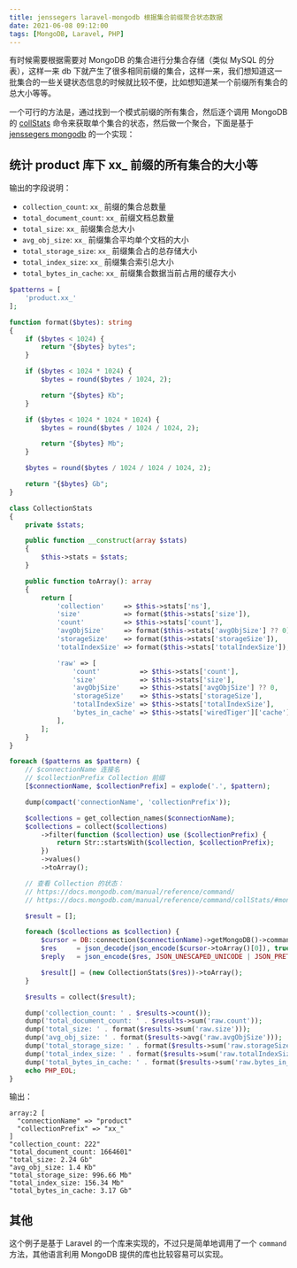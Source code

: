 ```yaml
---
title: jenssegers laravel-mongodb 根据集合前缀聚合状态数据
date: 2021-06-08 09:12:00
tags: [MongoDB, Laravel, PHP]
---
```


有时候需要根据需要对 MongoDB 的集合进行分集合存储（类似 MySQL 的分表），这样一来 db 下就产生了很多相同前缀的集合，这样一来，我们想知道这一批集合的一些关键状态信息的时候就比较不便，比如想知道某一个前缀所有集合的总大小等等。

一个可行的方法是，通过找到一个模式前缀的所有集合，然后逐个调用 MongoDB 的 [collStats](https://docs.mongodb.com/manual/reference/command/collStats/) 命令来获取单个集合的状态，然后做一个聚合，下面是基于 [jenssegers mongodb](https://github.com/jenssegers/laravel-mongodb) 的一个实现：


## 统计 product 库下 xx_ 前缀的所有集合的大小等

输出的字段说明：

* `collection_count`: `xx_` 前缀的集合总数量
* `total_document_count`: `xx_` 前缀文档总数量
* `total_size`: `xx_` 前缀集合总大小
* `avg_obj_size`: `xx_` 前缀集合平均单个文档的大小
* `total_storage_size`: `xx_` 前缀集合占的总存储大小
* `total_index_size`: `xx_` 前缀集合索引总大小
* `total_bytes_in_cache`: `xx_` 前缀集合数据当前占用的缓存大小

```PHP
$patterns = [
    'product.xx_'
];

function format($bytes): string
{
    if ($bytes < 1024) {
        return "{$bytes} bytes";
    }

    if ($bytes < 1024 * 1024) {
        $bytes = round($bytes / 1024, 2);

        return "{$bytes} Kb";
    }

    if ($bytes < 1024 * 1024 * 1024) {
        $bytes = round($bytes / 1024 / 1024, 2);

        return "{$bytes} Mb";
    }

    $bytes = round($bytes / 1024 / 1024 / 1024, 2);

    return "{$bytes} Gb";
}

class CollectionStats
{
    private $stats;

    public function __construct(array $stats)
    {
        $this->stats = $stats;
    }

    public function toArray(): array
    {
        return [
            'collection'     => $this->stats['ns'],
            'size'           => format($this->stats['size']),
            'count'          => $this->stats['count'],
            'avgObjSize'     => format($this->stats['avgObjSize'] ?? 0),
            'storageSize'    => format($this->stats['storageSize']),
            'totalIndexSize' => format($this->stats['totalIndexSize']),

            'raw' => [
                'count'          => $this->stats['count'],
                'size'           => $this->stats['size'],
                'avgObjSize'     => $this->stats['avgObjSize'] ?? 0,
                'storageSize'    => $this->stats['storageSize'],
                'totalIndexSize' => $this->stats['totalIndexSize'],
                'bytes_in_cache' => $this->stats['wiredTiger']['cache']['bytes currently in the cache'],
            ],
        ];
    }
}

foreach ($patterns as $pattern) {
    // $connectionName 连接名
    // $collectionPrefix Collection 前缀
    [$connectionName, $collectionPrefix] = explode('.', $pattern);

    dump(compact('connectionName', 'collectionPrefix'));

    $collections = get_collection_names($connectionName);
    $collections = collect($collections)
        ->filter(function ($collection) use ($collectionPrefix) {
            return Str::startsWith($collection, $collectionPrefix);
        })
        ->values()
        ->toArray();

    // 查看 Collection 的状态：
    // https://docs.mongodb.com/manual/reference/command/
    // https://docs.mongodb.com/manual/reference/command/collStats/#mongodb-dbcommand-dbcmd.collStats

    $result = [];

    foreach ($collections as $collection) {
        $cursor = DB::connection($connectionName)->getMongoDB()->command(['collStats' => $collection]);
        $res     = json_decode(json_encode($cursor->toArray()[0]), true);
        $reply   = json_encode($res, JSON_UNESCAPED_UNICODE | JSON_PRETTY_PRINT);

        $result[] = (new CollectionStats($res))->toArray();
    }

    $results = collect($result);

    dump('collection_count: ' . $results->count());
    dump('total_document_count: ' . $results->sum('raw.count'));
    dump('total_size: ' . format($results->sum('raw.size')));
    dump('avg_obj_size: ' . format($results->avg('raw.avgObjSize')));
    dump('total_storage_size: ' . format($results->sum('raw.storageSize')));
    dump('total_index_size: ' . format($results->sum('raw.totalIndexSize')));
    dump('total_bytes_in_cache: ' . format($results->sum('raw.bytes_in_cache')));
    echo PHP_EOL;
}
```

输出：

```console
array:2 [
  "connectionName" => "product"
  "collectionPrefix" => "xx_"
]
"collection_count: 222"
"total_document_count: 1664601"
"total_size: 2.24 Gb"
"avg_obj_size: 1.4 Kb"
"total_storage_size: 996.66 Mb"
"total_index_size: 156.34 Mb"
"total_bytes_in_cache: 3.17 Gb"
```

## 其他

这个例子是基于 Laravel 的一个库来实现的，不过只是简单地调用了一个 `command` 方法，其他语言利用 MongoDB 提供的库也比较容易可以实现。
